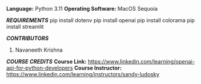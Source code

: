 **Language:** Python 3.11
**Operating Software:** MacOS Sequoia 

_**REQUIREMENTS**_
pip install dotenv
pip install openai
pip install colorama
pip install streamlit


_**CONTRIBUTORS**_
1. Navaneeth Krishna



_**COURSE CREDITS**_
**Course Link:** https://www.linkedin.com/learning/openai-api-for-python-developers
**Course Instructor:** https://www.linkedin.com/learning/instructors/sandy-ludosky
